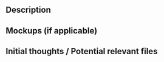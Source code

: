 ## Description

<!--- Describe what cosmetic changes you want implemented -->

## Mockups (if applicable)

<!--- Attach mockups/wireframes  -->

## Initial thoughts / Potential relevant files

<!--- Jot down some notes about potential strategy -->

<!-- Remember to add labels (which clone, what priority--high/low) -->
